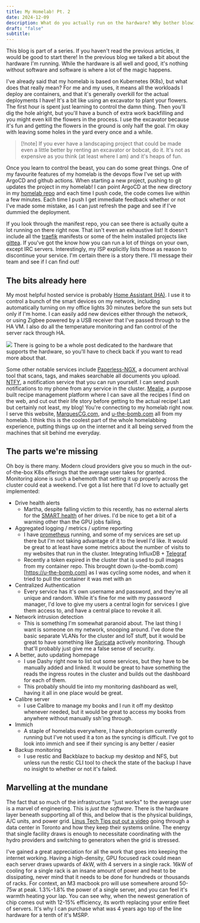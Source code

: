 ```yaml
---
title: My Homelab! Pt. 2
date: 2024-12-09
description: What do you actually run on the hardware? Why bother blowing through those watts?
draft: "false"
subtitle:
---
```

This blog is part of a series. If you haven't read the previous articles, it would be good to start there! In the previous blog we talked a bit about the hardware I'm running. While the hardware is all well and good, it's nothing without software and software is where a lot of the magic happens.

I've already said that my homelab is based on Kubernetes (K8s), but what does that really mean? For me and my uses, it means all the workloads I deploy are containers, and that it's generally overkill for the actual deployments I have! It's a bit like using an excavator to plant your flowers. The first hour is spent just learning to control the damn thing. Then you'll dig the hole alright, but you'll have a bunch of extra work backfilling and you might even kill the flowers in the process. I use the excavator because it's fun and getting the flowers in the ground is only half the goal. I'm okay with leaving some holes in the yard every once and a while. 

> [!note] If you ever have a landscaping project that could be made even a little better by renting an excavator or bobcat, do it. It's not as expensive as you think (at least where I am) and it's heaps of fun. 

Once you learn to control the beast, you can do some great things. One of my favourite features of my homelab is the devops flow I've set up with ArgoCD and github actions. When starting a new project, pushing to git updates the project in my homelab! I can point ArgoCD at the new directory in my [homelab repo](https://github.com/Tylermarques/homelab-infra) and each time I push code, the code comes live within a few minutes. Each time I push I get immediate feedback whether or not I've made some mistake, as I can just refresh the page and see if I've dummied the deployment. 

If you look through the manifest repo, you can see there is actually quite a lot running on there right now. That isn't even an exhaustive list! It doesn't include all the [traefik](https://github.com/traefik/traefik) manifests or some of the helm installed projects like [gittea](https://github.com/go-gitea/gitea). If you've got the know how you can run a lot of things on your own, except IRC servers. Interestingly, my ISP explicitly lists those as reason to discontinue your service. I'm certain there is a story there. I'll message their team and see if I can find out! 

## The bits already here
My most helpful hosted service is probably [Home Assistant (HA)](https://www.home-assistant.io/). I use it to control a bunch of the smart devices on my network, including automatically turning on my office lights 30 minutes before the sun sets but only if I'm home. I can easily add new devices either through the network, or using Zigbee powered by a USB receiver that I've passed through to the HA VM. I also do all the temperature monitoring and fan control of the server rack through HA.

![](Pasted%20image%2020241209153026.png)
There is going to be a whole post dedicated to the hardware that supports the hardware, so you'll have to check back if you want to read more about that. 

Some other notable services include [Paperless-NGX](https://github.com/paperless-ngx/paperless-ngx), a document archival tool that scans, tags, and makes searchable all documents you upload. [NTFY](https://github.com/binwiederhier/ntfy), a notification service that you can run yourself. I can send push notifications to my phone from any service in the cluster. [Mealie](https://github.com/mealie-recipes/mealie), a purpose built recipe management platform where I can save all the recipes I find on the web, and cut out their life story before getting to the actual recipe! Last but certainly not least, my blog! You're connecting to my homelab right now. I serve this website, [MarquesCG.com](https://marquescg.com), and [u-the-bomb.com](https://u-the-bomb.com) all from my homelab. I think this is the coolest part of the whole homelabbing experience, putting things up on the internet and it all being served from the machines that sit behind me everyday. 
## The parts we're missing
Oh boy is there many. Modern cloud providers give you so much in the out-of-the-box K8s offerings that the average user takes for granted. Monitoring alone is such a behemoth that setting it up properly across the cluster could eat a weekend. I've got a list here that I'd love to actually get implemented:
- Drive health alerts
	- Martha, despite falling victim to this recently, has no external alerts for the [SMART health](https://en.wikipedia.org/wiki/Self-Monitoring%2C_Analysis_and_Reporting_Technology) of her drives. I'd be nice to get a bit of a warning other than the GPU jobs failing.
- Aggregated logging / metrics / uptime reporting
	- I have [prometheus](https://prometheus.io/) running, and some of my services are set up there but I'm not taking advantage of it to the level I'd like. It would be great to at least have some metrics about the number of visits to my websites that run in the cluster. Integrating InfluxDB + [Telegraf](https://github.com/influxdata/telegraf)
	- Recently a token expired in the cluster that is used to pull images from my container repo. This brought down (u-the-bomb.com)[https://u-the-bomb.com] as I was cycling some nodes, and when it tried to pull the container it was met with an 
- Centralized Authentication
	- Every service has it's own username and password, and they're all unique and random. While it's fine for me with my password manager, I'd love to give my users a central login for services I give them access to, and have a central place to revoke it all.
- Network intrusion detection
	- This is something I'm somewhat paranoid about. The last thing I want is someone on my network, snooping around. I've done the basic separate VLANs for the cluster and IoT stuff, but it would be great to have something like [Suricata](https://github.com/OISF/suricata?tab=readme-ov-file) actively monitoring. Though that'll probably just give me a false sense of security.
- A better, auto updating homepage
	- I use Dashy right now to list out some services, but they have to be manually added and linked. It would be great to have something the reads the ingress routes in the cluster and builds out the dashboard for each of them. 
	- This probably should tie into my monitoring dashboard as well, having it all in one place would be great.
- Calibre server
	- I use Calibre to manage my books and I run it off my desktop whenever needed, but it would be great to access my books from anywhere without manually ssh'ing through.
- Immich
	- A staple of homelabs everywhere, I have photoprism currently running but I've not used it a ton as the syncing is difficult. I've got to look into immich and see if their syncing is any better / easier
- Backup monitoring
	- I use restic and Backblaze to backup my desktop and NFS, but unless run the restic CLI tool to check the state of the backup I have no insight to whether or not it's failed. 

## Marvelling at the mundane
The fact that so much of the infrastructure "just works" to the average user is a marvel of engineering. This is *just the software*. There is the hardware layer beneath supporting all of this, and below that is the physical buildings, A/C units, and power grid. [Linus Tech Tips put out a video](https://www.youtube.com/watch?v=wumluVRmxyA) going through a data center in Toronto and how they keep their systems online. The energy that single facility draws is enough to necessitate coordinating with the hydro providers and switching to generators when the grid is stressed. 

I've gained a great appreciation for all the work that goes into keeping the internet working. Having a high-density, GPU focused rack could mean each server draws upwards of 4kW, with 4 servers in a single rack. 16kW of cooling for a single rack is an insane amount of power and heat to be dissipating, never mind that it needs to be done for hundreds or thousands of racks. For context, an M3 macbook pro will use somewhere around 50-75w at peak. 1.3%-1.8% the power of a single server, and you can feel it's warmth heating your lap. You can see why, when the newest generation of chip comes out with 12-15% efficiency, its worth replacing your entire fleet of servers. It's why I can purchase what was 4 years ago top of the line hardware for a tenth of it's MSRP. 